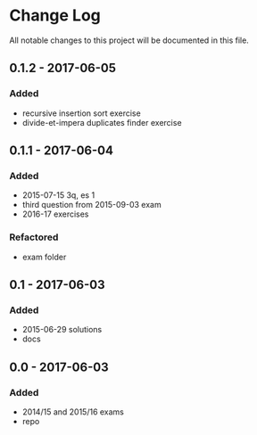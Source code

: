 # Change Log
All notable changes to this project will be documented in this file.

## 0.1.2 - 2017-06-05  

### Added
- recursive insertion sort exercise
- divide-et-impera duplicates finder exercise

## 0.1.1 - 2017-06-04   

### Added
- 2015-07-15 3q, es 1
- third question from 2015-09-03 exam
- 2016-17 exercises

### Refactored
- exam folder

## 0.1 - 2017-06-03

### Added
- 2015-06-29 solutions
- docs

## 0.0 - 2017-06-03

### Added
- 2014/15 and 2015/16 exams
- repo
